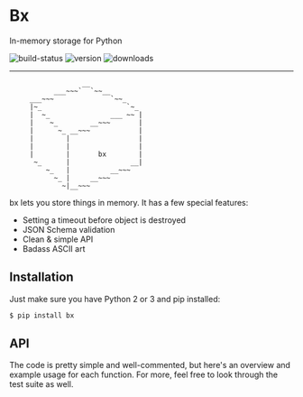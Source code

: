 # Bx

In-memory storage for Python

![build-status](https://travis-ci.org/tylucaskelley/bx-python.svg?branch=master)
![version](https://pypip.in/version/bx/badge.svg)
![downloads](https://pypip.in/download/bx/badge.svg)

---

```
                  __
           ___~~~`  `~~__
     ___~~~              `~~_
     |~_                     `~_
     |  ~_               ___ ~~ |
     |    ~_        __~~~       |
     |      ~_ __~~~            |
     |        |                 |
     |        |                 |
     |        |       bx        |
      ~_      |               __|
         ~_   |          __~~~
           ~_ |     __~~~
             ~|__~~~
```

bx lets you store things in memory. It has a few special features:

* Setting a timeout before object is destroyed
* JSON Schema validation
* Clean & simple API
* Badass ASCII art

## Installation

Just make sure you have Python 2 or 3 and pip installed:

```bash
$ pip install bx
```

## API

The code is pretty simple and well-commented, but here's an overview and example
usage for each function. For more, feel free to look through the test suite as well.
